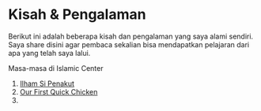 # Kisah & Pengalaman

Berikut ini adalah beberapa kisah dan pengalaman yang saya alami sendiri. Saya share disini agar pembaca sekalian bisa mendapatkan pelajaran dari apa yang telah saya lalui.

Masa-masa di Islamic Center
1. [Ilham Si Penakut](#)
2. [Our First Quick Chicken](#)
3. 
